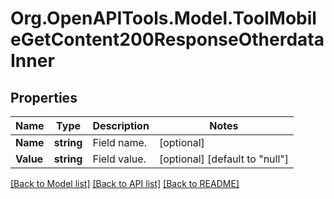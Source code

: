 # Org.OpenAPITools.Model.ToolMobileGetContent200ResponseOtherdataInner

## Properties

Name | Type | Description | Notes
------------ | ------------- | ------------- | -------------
**Name** | **string** | Field name. | [optional] 
**Value** | **string** | Field value. | [optional] [default to "null"]

[[Back to Model list]](../README.md#documentation-for-models) [[Back to API list]](../README.md#documentation-for-api-endpoints) [[Back to README]](../README.md)


